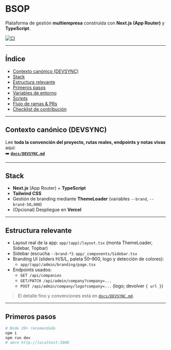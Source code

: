 # BSOP

Plataforma de gestión **multiempresa** construida con **Next.js (App Router)** y **TypeScript**. 

[![CI](https://github.com/beto-sudo/BSOP/actions/workflows/ci.yml/badge.svg)](https://github.com/beto-sudo/BSOP/actions/workflows/ci.yml)

---

## Índice
- [Contexto canónico (DEVSYNC)](#contexto-canónico-devsync)
- [Stack](#stack)
- [Estructura relevante](#estructura-relevante)
- [Primeros pasos](#primeros-pasos)
- [Variables de entorno](#variables-de-entorno)
- [Scripts](#scripts)
- [Flujo de ramas \& PRs](#flujo-de-ramas--prs)
- [Checklist de contribución](#checklist-de-contribución)

---

## Contexto canónico (DEVSYNC)

Lee **toda la convención del proyecto, rutas reales, endpoints y notas vivas** aquí:  
➡️ **[`docs/DEVSYNC.md`](./docs/DEVSYNC.md)**

---

## Stack

- **Next.js** (App Router) + **TypeScript**
- **Tailwind CSS**
- Gestión de branding mediante **ThemeLoader** (variables `--brand`, `--brand-50…900`)
- (Opcional) Despliegue en **Vercel**

---

## Estructura relevante

- Layout real de la app: `app/(app)/layout.tsx` (monta ThemeLoader, Sidebar, Topbar)
- Sidebar (escucha `--brand-*`): `app/_components/Sidebar.tsx`
- Branding UI (sliders H/S/L, paleta 50–900, logo y detección de colores):
  - `app/(app)/admin/branding/page.tsx`
- Endpoints usados:
  - `GET /api/companies`
  - `GET/PATCH /api/admin/company?company=...`
  - `POST /api/admin/company/logo?company=...` (logo; devolver `{ url }`)

> El detalle fino y convenciones está en [`docs/DEVSYNC.md`](./docs/DEVSYNC.md).

---

## Primeros pasos

```bash
# Node 20+ recomendado
npm i
npm run dev
# abre http://localhost:3000
